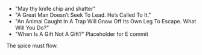 * "May thy knife chip and shatter"
* "A Great Man Doesn’t Seek To Lead. He’s Called To It."
* "An Animal Caught In A Trap Will Gnaw Off Its Own Leg To Escape. What Will You Do?"
* "When Is A Gift Not A Gift?"
Placeholder for E commit

The spice must flow.
